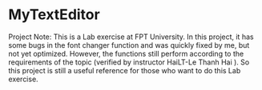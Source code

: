 # MyTextEditor

Project Note: This is a Lab exercise at FPT University. In this project, it has some bugs in the font changer function and was quickly fixed by me, but not yet optimized. However, the functions still perform according to the requirements of the topic (verified by instructor HaiLT-Le Thanh Hai ). So this project is still a useful reference for those who want to do this Lab exercise.
